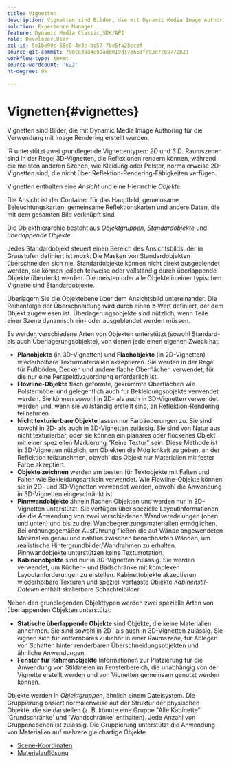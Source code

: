 ```yaml
---
title: Vignetten
description: Vignetten sind Bilder, die mit Dynamic Media Image Authoring für die Verwendung mit Image Rendering erstellt wurden.
solution: Experience Manager
feature: Dynamic Media Classic,SDK/API
role: Developer,User
exl-id: 5e1be99c-58c0-4e3c-bc57-7be5fa25ccef
source-git-commit: 790ce3aa4e9aadc019d17e663fc93d7c69772b23
workflow-type: tm+mt
source-wordcount: '622'
ht-degree: 0%

---
```


# Vignetten{#vignettes}

Vignetten sind Bilder, die mit Dynamic Media Image Authoring für die Verwendung mit Image Rendering erstellt wurden.

IR unterstützt zwei grundlegende Vignettentypen: *2D* und *3 D*. Raumszenen sind in der Regel 3D-Vignetten, die Reflexionen rendern können, während die meisten anderen Szenen, wie Kleidung oder Polster, normalerweise 2D-Vignetten sind, die nicht über Reflektion-Rendering-Fähigkeiten verfügen.

Vignetten enthalten eine *Ansicht* und eine Hierarchie *Objekte*.

Die Ansicht ist der Container für das Hauptbild, gemeinsame Beleuchtungskarten, gemeinsame Reflektionskarten und andere Daten, die mit dem gesamten Bild verknüpft sind.

Die Objekthierarchie besteht aus *Objektgruppen*, *Standardobjekte* und *überlappende Objekte*.

Jedes Standardobjekt steuert einen Bereich des Ansichtsbilds, der in Graustufen definiert ist *mask*. Die Masken von Standardobjekten überschneiden sich nie. Standardobjekte können nicht direkt ausgeblendet werden, sie können jedoch teilweise oder vollständig durch überlappende Objekte überdeckt werden. Die meisten oder alle Objekte in einer typischen Vignette sind Standardobjekte.

Überlagern Sie die Objektebene über dem Ansichtsbild untereinander. Die Reihenfolge der Überschneidung wird durch einen z-Wert definiert, der dem Objekt zugewiesen ist. Überlagerungsobjekte sind nützlich, wenn Teile einer Szene dynamisch ein- oder ausgeblendet werden müssen.

Es werden verschiedene Arten von Objekten unterstützt (sowohl Standard- als auch Überlagerungsobjekte), von denen jede einen eigenen Zweck hat:

* **Planobjekte** (in 3D-Vignetten) und **Flachobjekte** (in 2D-Vignetten) wiederholbare Texturmaterialien akzeptieren. Sie werden in der Regel für Fußböden, Decken und andere flache Oberflächen verwendet, für die nur eine Perspektivzuordnung erforderlich ist.
* **Flowline-Objekte** flach geformte, gekrümmte Oberflächen wie Polstermöbel und gelegentlich auch für Bekleidungsobjekte verwendet werden. Sie können sowohl in 2D- als auch in 3D-Vignetten verwendet werden und, wenn sie vollständig erstellt sind, an Reflektion-Rendering teilnehmen.
* **Nicht texturierbare Objekte** lassen nur Farbänderungen zu. Sie sind sowohl in 2D- als auch in 3D-Vignetten zulässig. Sie sind von Natur aus nicht texturierbar, oder sie können ein planares oder flockenes Objekt mit einer speziellen Markierung &quot;Keine Textur&quot; sein. Diese Methode ist in 3D-Vignetten nützlich, um Objekten die Möglichkeit zu geben, an der Reflektion teilzunehmen, obwohl das Objekt nur Materialien mit fester Farbe akzeptiert.
* **Objekte zeichnen** werden am besten für Textobjekte mit Falten und Falten wie Bekleidungsartikeln verwendet. Wie Flowline-Objekte können sie in 2D- und 3D-Vignetten verwendet werden, obwohl die Anwendung in 3D-Vignetten eingeschränkt ist.
* **Pinnwandobjekte** ähneln flachen Objekten und werden nur in 3D-Vignetten unterstützt. Sie verfügen über spezielle Layoutinformationen, die die Anwendung von zwei verschiedenen Wandveredelungen (oben und unten) und bis zu drei Wandbegrenzungsmaterialien ermöglichen. Bei ordnungsgemäßer Ausführung fließen die auf Wände angewendeten Materialien genau und nahtlos zwischen benachbarten Wänden, um realistische Hintergrundbilder/Wandrahmen zu erhalten. Pinnwandobjekte unterstützen keine Texturrotation.
* **Kabinenobjekte** sind nur in 3D-Vignetten zulässig. Sie werden verwendet, um Küchen- und Badschränke mit komplexen Layoutanforderungen zu erstellen. Kabinettobjekte akzeptieren wiederholbare Texturen und speziell verfasste Objekte *Kabinenstil-Dateien* enthält skalierbare Schachtelbilder.

Neben den grundlegenden Objekttypen werden zwei spezielle Arten von überlappenden Objekten unterstützt:

* **Statische überlappende Objekte** sind Objekte, die keine Materialien annehmen. Sie sind sowohl in 2D- als auch in 3D-Vignetten zulässig. Sie eignen sich für entfernbares Zubehör in einer Raumszene, für Ablegen von Schatten hinter renderbaren Überschneidungsobjekten und ähnliche Anwendungen.
* **Fenster für Rahmenobjekte** Informationen zur Platzierung für die Anwendung von Stildateien im Fensterbereich, die unabhängig von der Vignette erstellt werden und von Vignetten gemeinsam genutzt werden können.

Objekte werden in *Objektgruppen*, ähnlich einem Dateisystem. Die Gruppierung basiert normalerweise auf der Struktur der physischen Objekte, die sie darstellen (z. B. könnte eine Gruppe &quot;Alle Kabinette&quot; &#39;Grundschränke&#39; und &#39;Wandschränke&#39; enthalten). Jede Anzahl von Gruppenebenen ist zulässig. Die Gruppierung unterstützt die Anwendung von Materialien auf mehrere gleichartige Objekte.

* [Scene-Koordinaten](c-ir-scene-coordinates.md)
* [Materialauflösung](c-ir-material-resolution.md)
